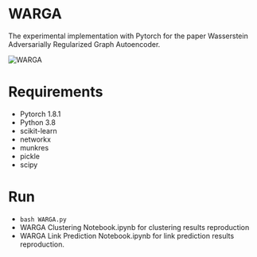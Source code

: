 # WARGA
The experimental implementation with Pytorch for the paper Wasserstein Adversarially Regularized Graph Autoencoder.

![WARGA](https://user-images.githubusercontent.com/64602721/133041625-4cf37ebf-27ab-433c-ae0c-f464bdc0b6c5.png)

# Requirements
* Pytorch 1.8.1
* Python 3.8
* scikit-learn
* networkx
* munkres
* pickle
* scipy

# Run
* ```bash WARGA.py``` 
* WARGA Clustering Notebook.ipynb for clustering results reproduction
* WARGA Link Prediction Notebook.ipynb for link prediction results reproduction.
